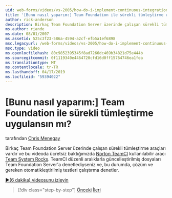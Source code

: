 ```yaml
---
uid: web-forms/videos/vs-2005/how-do-i-implement-continuous-integration-with-team-foundation
title: '[Bunu nasıl yaparım:] Team Foundation ile sürekli tümleştirme uygulansın mı? | Microsoft Docs'
author: rick-anderson
description: Birkaç Team Foundation Server üzerinde çalışan sürekli tümleştirme araçları vardır ve bu videoda ücretsiz Norton TeamCI aracı mevcut hazırız...
ms.author: riande
ms.date: 08/01/2007
ms.assetid: 525c3f23-586a-4594-a2cf-efb5a1ef6898
msc.legacyurl: /web-forms/videos/vs-2005/how-do-i-implement-continuous-integration-with-team-foundation
msc.type: video
ms.openlocfilehash: 80c9852395345f8ad7266dc469b34821d75e444b
ms.sourcegitcommit: 0f1119340e4464720cfd16d0ff15764746ea1fea
ms.translationtype: MT
ms.contentlocale: tr-TR
ms.lasthandoff: 04/17/2019
ms.locfileid: "59394022"
---
```

# <a name="how-do-i-implement-continuous-integration-with-team-foundation"></a>[Bunu nasıl yaparım:] Team Foundation ile sürekli tümleştirme uygulansın mı?

tarafından [Chris Menegay](https://twitter.com/CMenegay)

Birkaç Team Foundation Server üzerinde çalışan sürekli tümleştirme araçları vardır ve bu videoda ücretsiz baktığımızda [Norton TeamCI](http://teamsystemrocks.com/files/12/tools/entry1018.aspx) kullanılabilir aracı [Team System Rocks](http://teamsystemrocks.com/). TeamCI düzenli aralıklarla güncelleştirilmiş dosyaları Team Foundation Server'a denetlediyseniz ve, bu durumda, çözüm ve gereken otomatikleştirilmiş testleri çalıştırma denetler.

[&#9654;(6 dakika) videosunu izleyin](https://channel9.msdn.com/Blogs/ASP-NET-Site-Videos/how-do-i-implement-continuous-integration-with-team-foundation)

> [!div class="step-by-step"]
> [Önceki](how-do-i-discover-application-changes-prior-to-deployment.md)
> [İleri](how-do-i-automate-testing-using-team-build.md)
